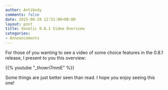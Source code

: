 ```yaml
---
author: Antibody
comments: false
date: 2015-08-28 12:51:00+00:00
layout: post
title: Xonotic 0.8.1 Video Overview
categories:
- Announcements
---
```

For those of you wanting to see a video of some choice features in the 0.8.1 release, I present to you this overview:

{{% youtube "_thowri7mmE" %}}

Some things are just better seen than read. I hope you enjoy seeing this one!
